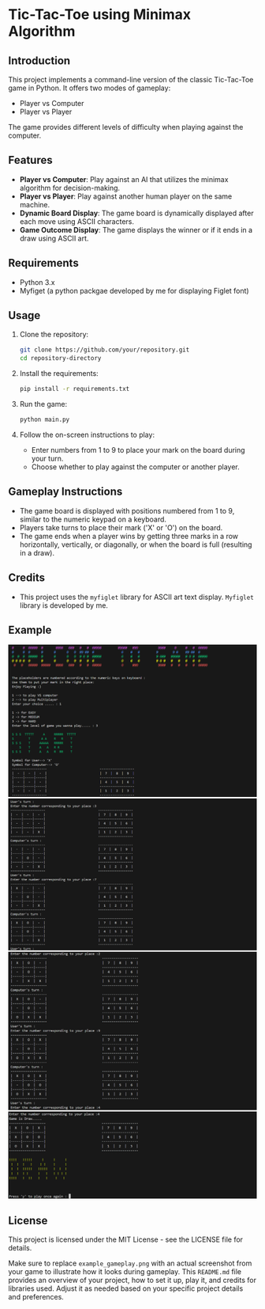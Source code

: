 # Tic-Tac-Toe using Minimax Algorithm

## Introduction
This project implements a command-line version of the classic Tic-Tac-Toe game in Python. It offers two modes of gameplay: 
- Player vs Computer
- Player vs Player

The game provides different levels of difficulty when playing against the computer.

## Features
- **Player vs Computer**: Play against an AI that utilizes the minimax algorithm for decision-making.
- **Player vs Player**: Play against another human player on the same machine.
- **Dynamic Board Display**: The game board is dynamically displayed after each move using ASCII characters.
- **Game Outcome Display**: The game displays the winner or if it ends in a draw using ASCII art.

## Requirements
- Python 3.x
- Myfiget (a python packgae developed by me for displaying Figlet font)

## Usage
1. Clone the repository:
   ```bash
   git clone https://github.com/your/repository.git
   cd repository-directory
   ```
2. Install the requirements:
   ```bash
   pip install -r requirements.txt
   ```
   
3. Run the game:
   ```bash
   python main.py
   ```
   
3. Follow the on-screen instructions to play:
   - Enter numbers from 1 to 9 to place your mark on the board during your turn.
   - Choose whether to play against the computer or another player.

## Gameplay Instructions
- The game board is displayed with positions numbered from 1 to 9, similar to the numeric keypad on a keyboard.
- Players take turns to place their mark ('X' or 'O') on the board.
- The game ends when a player wins by getting three marks in a row horizontally, vertically, or diagonally, or when the board is full (resulting in a draw).

## Credits
- This project uses the `myfiglet` library for ASCII art text display. `Myfiglet` library is developed by me.

## Example
![](https://github.com/2003HARSH/Tic-tac-toe/blob/main/docs/static/1.png)
![](https://github.com/2003HARSH/Tic-tac-toe/blob/main/docs/static/2.png)
![](https://github.com/2003HARSH/Tic-tac-toe/blob/main/docs/static/3.png)
![](https://github.com/2003HARSH/Tic-tac-toe/blob/main/docs/static/4.png)

## License
This project is licensed under the MIT License - see the LICENSE file for details.

Make sure to replace `example_gameplay.png` with an actual screenshot from your game to illustrate how it looks during gameplay. This `README.md` file provides an overview of your project, how to set it up, play it, and credits for libraries used. Adjust it as needed based on your specific project details and preferences.
